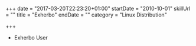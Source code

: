 +++
date = "2017-03-20T22:23:20+01:00"
startDate = "2010-10-01"
skillUrl = ""
title = "Exherbo"
endDate = ""
category = "Linux Distribution"

+++

- Exherbo User
